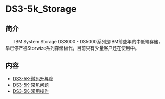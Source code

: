 # DS3-5k_Storage

## 简介
&#8195;&#8195;IBM System Storage DS3000 - DS5000系列是IBM前些年的中低端存储，早已停产被Storwize系列存储替代，目前只有少量客户还在使用中。

## 内容
- [DS3-5K-微码升与降](https://gitbook.big1000.com/03-IBM_Storage_System/01-DS3-5k_Storage/01-DS3-5K-%E5%BE%AE%E7%A0%81%E5%8D%87%E4%B8%8E%E9%99%8D.html)
- [DS3-5K-常见问题](https://gitbook.big1000.com/03-IBM_Storage_System/01-DS3-5k_Storage/02-DS3-5K-%E5%B8%B8%E8%A7%81%E9%97%AE%E9%A2%98.html)
- [DS3-5K-常用操作](https://gitbook.big1000.com/03-IBM_Storage_System/01-DS3-5k_Storage/03-DS3-5K-%E5%B8%B8%E7%94%A8%E6%93%8D%E4%BD%9C.html)

